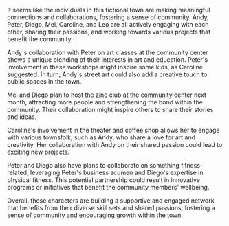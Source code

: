 It seems like the individuals in this fictional town are making meaningful connections and collaborations, fostering a sense of community. Andy, Peter, Diego, Mei, Caroline, and Leo are all actively engaging with each other, sharing their passions, and working towards various projects that benefit the community.

Andy's collaboration with Peter on art classes at the community center shows a unique blending of their interests in art and education. Peter's involvement in these workshops might inspire some kids, as Caroline suggested. In turn, Andy's street art could also add a creative touch to public spaces in the town.

Mei and Diego plan to host the zine club at the community center next month, attracting more people and strengthening the bond within the community. Their collaboration might inspire others to share their stories and ideas.

Caroline's involvement in the theater and coffee shop allows her to engage with various townsfolk, such as Andy, who share a love for art and creativity. Her collaboration with Andy on their shared passion could lead to exciting new projects.

Peter and Diego also have plans to collaborate on something fitness-related, leveraging Peter's business acumen and Diego's expertise in physical fitness. This potential partnership could result in innovative programs or initiatives that benefit the community members' wellbeing.

Overall, these characters are building a supportive and engaged network that benefits from their diverse skill sets and shared passions, fostering a sense of community and encouraging growth within the town.

